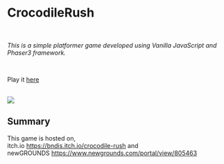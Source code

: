 # CrocodileRush 

<br>

_This is a simple platformer game developed using Vanilla JavaScript and Phaser3 framework._

<br>

Play it [here](https://bndissanayaka.github.io/CrocodileRush)

<br>
<image src="assests/img/game.PNG">

## Summary

This game is hosted on,
<br>
itch.io https://bndis.itch.io/crocodile-rush  and 
<br>
newGROUNDS https://www.newgrounds.com/portal/view/805463
